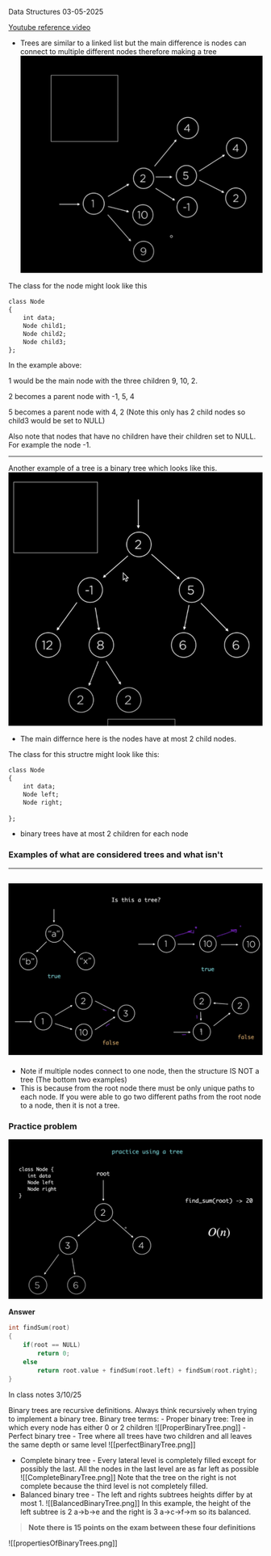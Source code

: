 Data Structures
03-05-2025


[Youtube reference video](https://www.youtube.com/watch?v=1-l_UOFi1Xw)

- Trees are similar to a linked list but the main difference is nodes can connect to multiple different nodes therefore making a tree
![](/images/tree.png)

The class for the node might look like this
``` cppp
class Node 
{
    int data;
    Node child1;
    Node child2;
    Node child3;
};
```
In the example above:

 1 would be the main node with the three children 9, 10, 2. 

2 becomes a parent node with -1, 5, 4

5 becomes a parent node with 4, 2 (Note this only has 2 child nodes so child3 would be set to NULL)

Also note that nodes that have no children have their children set to NULL. For example the node -1.


---


Another example of a tree is a binary tree which looks like this.
![](/images/topDownTree.png) 
- The main differnce here is the nodes have at most 2 child nodes.

The class for this structre might look like this:

``` cppp
class Node 
{
    int data;
    Node left;
    Node right;
   
};

```

- binary trees have at most 2 children for each node

### Examples of what are considered trees and what isn't
---
![](/images/treeGae.png)
---
- Note if multiple nodes connect to one node, then the structure IS NOT a tree (The bottom two examples)
- This is because from the root node there must be only unique paths to each node. If you were able to go two different paths from the root node to a node, then it is not a tree.


### Practice problem
![](/images/treePracticeProblem.png)

**Answer**

```cpp
int findSum(root)
{
    if(root == NULL)
        return 0;
    else
        return root.value + findSum(root.left) + findSum(root.right);
}
```

In class notes 3/10/25

Binary trees are recursive definitions. Always think recursively when trying to implement a binary tree.
Binary tree terms:
	- Proper binary tree: Tree in which every node has either 0 or 2 children
![[ProperBinaryTree.png]]
	- Perfect binary tree - Tree where all trees have two children and all leaves the same depth or same level
![[perfectBinaryTree.png]]
- Complete binary tree - Every lateral level is completely filled except for possibly the last. All the nodes in the last level are as far left as possible
![[CompleteBinaryTree.png]]
Note that the tree on the right is not complete because the third level is not completely filled.
- Balanced binary tree - The left and rights subtrees heights differ by at most 1.
![[BalancedBinaryTree.png]]
In this example, the height of the left subtree is 2 a->b->e and the right is 3 a->c->f->m so its balanced. 

>**Note there is 15 points on the exam between these four definitions**

![[propertiesOfBinaryTrees.png]]

